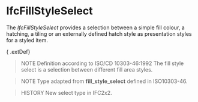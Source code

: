 # IfcFillStyleSelect

The _IfcFillStyleSelect_ provides a selection between a simple fill colour, a hatching, a tiling or an externally defined hatch style as presentation styles for a styled item.

{ .extDef}
> NOTE Definition according to ISO/CD 10303-46:1992
> The fill style select is a selection between different fill area styles.

> NOTE Type adapted from **fill_style_select** defined in ISO10303-46.

> HISTORY New select type in IFC2x2.
